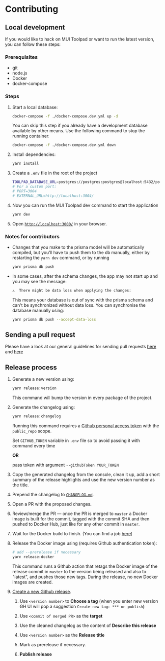 # Contributing

## Local development

If you would like to hack on MUI Toolpad or want to run the latest version, you can follow these steps:

### Prerequisites

- git
- node.js
- Docker
- docker-compose

### Steps

1. Start a local database:

   ```sh
   docker-compose -f ./docker-compose.dev.yml up -d
   ```

   You can skip this step if you already have a development database available by other means. Use the following command to stop the running container:

   ```sh
   docker-compose -f ./docker-compose.dev.yml down
   ```

1. Install dependencies:

   ```sh
   yarn install
   ```

1. Create a `.env` file in the root of the project

   ```sh
   TOOLPAD_DATABASE_URL=postgres://postgres:postgres@localhost:5432/postgres
   # For a custom port:
   # PORT=3004
   # EXTERNAL_URL=http://localhost:3004/
   ```

1. Now you can run the MUI Toolpad dev command to start the application

   ```sh
   yarn dev
   ```

1. Open [`http://localhost:3000/`](http://localhost:3000/) in your browser.

### Notes for contributors

- Changes that you make to the prisma model will be automatically compiled, but you'll have to push them to the db manually, either by restarting the `yarn dev` command, or by running

  ```sh
  yarn prisma db push
  ```

- In some cases, after the schema changes, the app may not start up and you may see the message:

  ```sh
  ⚠️  There might be data loss when applying the changes:
  ```

  This means your database is out of sync with the prisma schema and can't be synchronized without data loss. You can synchronise the database manually using:

  ```sh
  yarn prisma db push --accept-data-loss
  ```

## Sending a pull request

Please have a look at our general guidelines for sending pull requests [here](https://mui-org.notion.site/GitHub-PRs-7112d03a6c4346168090b29a970c0154) and [here](https://github.com/mui/material-ui/blob/master/CONTRIBUTING.md#sending-a-pull-request)

## Release process

1. Generate a new version using:

   ```sh
   yarn release:version
   ```

   This command will bump the version in every package of the project.

1. Generate the changelog using:

   ```sh
   yarn release:changelog
   ```

   Running this command requires a [Github personal access token](https://docs.github.com/en/authentication/keeping-your-account-and-data-secure/creating-a-personal-access-token) with the `public_repo` scope.

   Set `GITHUB_TOKEN` variable in `.env` file so to avoid passing it with command every time

   **OR**

   pass token with argument `--githubToken YOUR_TOKEN`

1. Copy the generated changelog from the console, clean it up, add a short summary of the release highlights and use the new version number as the title.

1. Prepend the changelog to [`CHANGELOG.md`](./CHANGELOG.md).

1. Open a PR with the proposed changes.

1. Review/merge the PR — once the PR is merged to `master` a Docker image is built for the commit, tagged with the commit SHA and then pushed to Docker Hub, just like for any other commit in `master`.

1. Wait for the Docker build to finish. (You can find a job [here](https://app.circleci.com/pipelines/github/mui/mui-toolpad?branch=master))

1. Release the Docker image using (requires Github authentication token):

   ```sh
   # add --prerelease if necessary
   yarn release:docker
   ```

   This command runs a Github action that retags the Docker image of the release commit in `master` to the version being released and also to "latest", and pushes those new tags. During the release, no new Docker images are created.

1. [Create a new Github release](https://github.com/mui/mui-toolpad/releases/new).

   1. Use `<version number>` to **Choose a tag** (when you enter new version GH UI will pop a suggestion `Create new tag: *** on publish`)

   1. Use `<commit of merged PR>` as the **target**

   1. Use the cleaned changelog as the content of **Describe this release**

   1. Use `<version number>` as the **Release title**

   1. Mark as prerelease if necessary.

   1. **Publish release**
